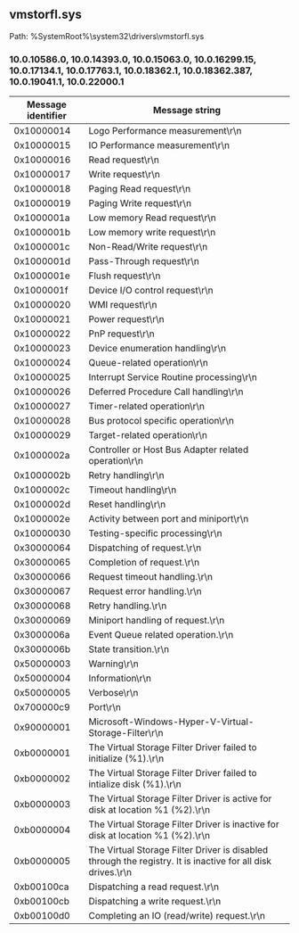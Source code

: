 ## vmstorfl.sys

Path: %SystemRoot%\system32\drivers\vmstorfl.sys

### 10.0.10586.0, 10.0.14393.0, 10.0.15063.0, 10.0.16299.15, 10.0.17134.1, 10.0.17763.1, 10.0.18362.1, 10.0.18362.387, 10.0.19041.1, 10.0.22000.1

Message identifier | Message string
--- | ---
0x10000014 | Logo Performance measurement\r\n
0x10000015 | IO Performance measurement\r\n
0x10000016 | Read request\r\n
0x10000017 | Write request\r\n
0x10000018 | Paging Read request\r\n
0x10000019 | Paging Write request\r\n
0x1000001a | Low memory Read request\r\n
0x1000001b | Low memory write request\r\n
0x1000001c | Non-Read/Write request\r\n
0x1000001d | Pass-Through request\r\n
0x1000001e | Flush request\r\n
0x1000001f | Device I/O control request\r\n
0x10000020 | WMI request\r\n
0x10000021 | Power request\r\n
0x10000022 | PnP request\r\n
0x10000023 | Device enumeration handling\r\n
0x10000024 | Queue-related operation\r\n
0x10000025 | Interrupt Service Routine processing\r\n
0x10000026 | Deferred Procedure Call handling\r\n
0x10000027 | Timer-related operation\r\n
0x10000028 | Bus protocol specific operation\r\n
0x10000029 | Target-related operation\r\n
0x1000002a | Controller or Host Bus Adapter related operation\r\n
0x1000002b | Retry handling\r\n
0x1000002c | Timeout handling\r\n
0x1000002d | Reset handling\r\n
0x1000002e | Activity between port and miniport\r\n
0x10000030 | Testing-specific processing\r\n
0x30000064 | Dispatching of request.\r\n
0x30000065 | Completion of request.\r\n
0x30000066 | Request timeout handling.\r\n
0x30000067 | Request error handling.\r\n
0x30000068 | Retry handling.\r\n
0x30000069 | Miniport handling of request.\r\n
0x3000006a | Event Queue related operation.\r\n
0x3000006b | State transition.\r\n
0x50000003 | Warning\r\n
0x50000004 | Information\r\n
0x50000005 | Verbose\r\n
0x700000c9 | Port\r\n
0x90000001 | Microsoft-Windows-Hyper-V-Virtual-Storage-Filter\r\n
0xb0000001 | The Virtual Storage Filter Driver failed to initialize (%1).\r\n
0xb0000002 | The Virtual Storage Filter Driver failed to intialize disk (%1).\r\n
0xb0000003 | The Virtual Storage Filter Driver is active for disk at location %1 (%2).\r\n
0xb0000004 | The Virtual Storage Filter Driver is inactive for disk at location %1 (%2).\r\n
0xb0000005 | The Virtual Storage Filter Driver is disabled through the registry. It is inactive for all disk drives.\r\n
0xb00100ca | Dispatching a read request.\r\n
0xb00100cb | Dispatching a write request.\r\n
0xb00100d0 | Completing an IO (read/write) request.\r\n
